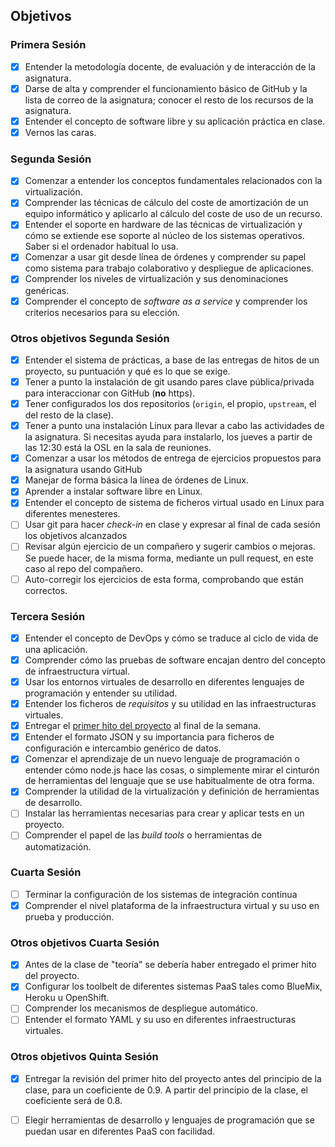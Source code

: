 ## Objetivos

### Primera Sesión

 - [x] Entender la metodología docente, de evaluación y de interacción de la asignatura.
 - [x] Darse de alta y comprender el funcionamiento básico de GitHub y la lista de correo de la asignatura; conocer el resto de los recursos de la asignatura.
 - [x] Entender el concepto de software libre y su aplicación práctica en clase.
 - [x] Vernos las caras.

### Segunda Sesión

  - [x] Comenzar a entender los conceptos fundamentales relacionados con la virtualización.
  - [x] Comprender las técnicas de cálculo del coste de amortización de un equipo informático y aplicarlo al cálculo del coste de uso de un recurso.
  - [x] Entender el soporte en hardware de las técnicas de virtualización y cómo se extiende ese soporte al núcleo de los sistemas operativos. Saber si el
ordenador habitual lo usa.
  - [x] Comenzar a usar git desde línea de órdenes y comprender su papel como sistema para trabajo colaborativo y despliegue de aplicaciones.
  - [x] Comprender los niveles de virtualización y sus denominaciones genéricas.
  - [x] Comprender el concepto de *software as a service* y comprender los criterios necesarios para su elección.

### Otros objetivos Segunda Sesión

  - [x] Entender el sistema de prácticas, a base de las entregas de hitos de un proyecto, su puntuación y qué es lo que se exige.
  - [x] Tener a punto la instalación de git usando pares clave pública/privada para interaccionar con GitHub (**no** https).
  - [x] Tener configurados los dos repositorios (`origin`, el propio, `upstream`, el del resto de la clase).
  - [x] Tener a punto una instalación Linux para llevar a cabo las actividades de la asignatura. Si necesitas ayuda para instalarlo, los jueves a partir de las
12:30 está la OSL en la sala de reuniones.
  - [x] Comenzar a usar los métodos de entrega de ejercicios propuestos para la asignatura usando GitHub
  - [x] Manejar de forma básica la línea de órdenes de Linux.
  - [x] Aprender a instalar software libre en Linux.
  - [x] Entender el concepto de sistema de ficheros virtual usado en Linux para diferentes menesteres.
  - [ ] Usar git para hacer *check-in* en clase y expresar al final de cada sesión los objetivos alcanzados
  - [ ] Revisar algún ejercicio de un compañero y sugerir cambios o mejoras. Se puede hacer, de la misma forma, mediante un pull request, en este caso al repo del compañero.
  - [ ] Auto-corregir los ejercicios de esta forma, comprobando que están correctos.

### Tercera Sesión

  - [x] Entender el concepto de DevOps y cómo se traduce al ciclo de vida de una aplicación.
  - [x] Comprender cómo las pruebas de software encajan dentro del concepto de infraestructura virtual.
  - [x] Usar los entornos virtuales de desarrollo en diferentes lenguajes de programación y entender su utilidad.
  - [x] Entender los ficheros de *requisitos* y su utilidad en las infraestructuras virtuales.
  - [x] Entregar el [primer hito del proyecto](http://jj.github.io/IV/documentos/practicas/1.Infraestructura) al final de la semana.
  - [x] Entender el formato JSON y su importancia para ficheros de configuración e intercambio genérico de datos.
  - [x] Comenzar el aprendizaje de un nuevo lenguaje de programación o entender cómo node.js hace las cosas, o simplemente mirar el cinturón de herramientas del lenguaje que se use habitualmente de otra forma.
  - [x] Comprender la utilidad de la virtualización y definición de herramientas de desarrollo.
  - [ ] Instalar las herramientas necesarias para crear y aplicar tests en un proyecto.
  - [ ] Comprender el papel de las *build tools* o herramientas de automatización.

### Cuarta Sesión

  - [ ] Terminar la configuración de los sistemas de integración continua
  - [x] Comprender el nivel plataforma de la infraestructura virtual y su uso en prueba y producción.

### Otros objetivos Cuarta Sesión

  - [x] Antes de la clase de "teoría" se debería haber entregado el primer hito del proyecto.
  - [x] Configurar los toolbelt de diferentes sistemas PaaS tales como BlueMix, Heroku u OpenShift.
  - [ ] Comprender los mecanismos de despliegue automático.
  - [ ] Entender el formato YAML y su uso en diferentes infraestructuras virtuales.

### Otros objetivos Quinta Sesión

  - [x] Entregar la revisión del primer hito del proyecto antes del principio de la clase, para un coeficiente de 0.9. A partir del principio de la clase, el coeficiente será de 0.8.
  - [ ] Elegir herramientas de desarrollo y lenguajes de programación que se puedan usar en diferentes PaaS con facilidad.


